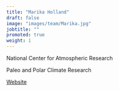 ```yaml
---
title: "Marika Holland"
draft: false
image: "images/team/Marika.jpg"
jobtitle: ""
promoted: true
weight: 1
---
```



National Center for Atmospheric Research

Paleo and Polar Climate Research 

[Website](https://staff.ucar.edu/users/mholland)
